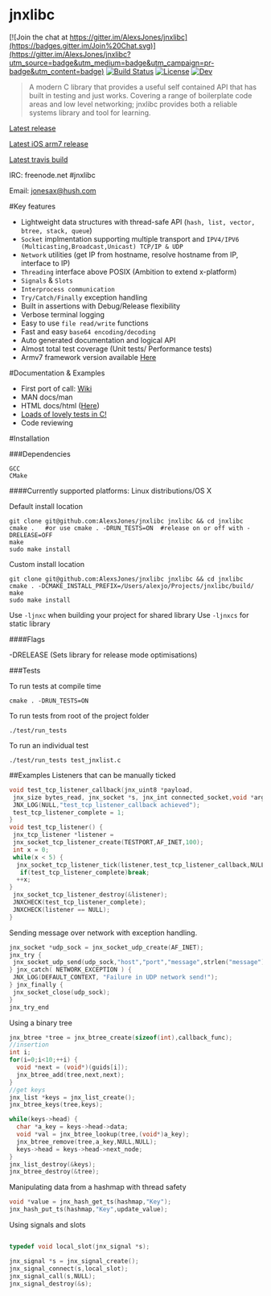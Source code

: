 
 jnxlibc
=======

[![Join the chat at https://gitter.im/AlexsJones/jnxlibc](https://badges.gitter.im/Join%20Chat.svg)](https://gitter.im/AlexsJones/jnxlibc?utm_source=badge&utm_medium=badge&utm_campaign=pr-badge&utm_content=badge)
[![Build Status](https://travis-ci.org/AlexsJones/jnxlibc.svg?branch=master)](https://travis-ci.org/AlexsJones/jnxlibc)
[![License](http://img.shields.io/badge/license-GPLv3-green.svg)](http://img.shields.io/badge/license-GPLv3-green.svg)
[![Dev](http://img.shields.io/badge/development-active-green.svg)](http://img.shields.io/badge/development-active-green.svg)


>A modern C library that provides a useful self contained API that has built in testing and just works.
>Covering a range of boilerplate code areas and low level networking; jnxlibc provides both a reliable systems library and tool for learning.

[Latest release](https://github.com/AlexsJones/jnxlibc/releases)

[Latest iOS arm7 release](https://www.dropbox.com/sh/yrmpg4s54haobvk/AAACzIDXYKS7b7CZURzZb6Qaa?dl=0)

[Latest travis build](https://travis-ci.org/AlexsJones/jnxlibc/builds)

IRC: freenode.net #jnxlibc

Email: jonesax@hush.com

#Key features
- Lightweight data structures with thread-safe API (`hash, list, vector, btree, stack, queue`) 
- `Socket` implmentation supporting multiple transport and `IPV4/IPV6 (Multicasting,Broadcast,Unicast) TCP/IP & UDP`
- `Network` utilities (get IP from hostname, resolve hostname from IP, interface to IP)
- `Threading` interface above POSIX (Ambition to extend x-platform)
- `Signals` & `Slots`
- `Interprocess communication`
- `Try/Catch/Finally` exception handling
- Built in assertions with Debug/Release flexibility
- Verbose terminal logging
- Easy to use `file read/write` functions
- Fast and easy `base64 encoding/decoding`
- Auto generated documentation and logical API
- Almost total test coverage (Unit tests/ Performance tests)
- Armv7 framework version available [Here](https://github.com/AlexsJones/jnxlibc_ios)

#Documentation & Examples

- First port of call: [Wiki](https://github.com/AlexsJones/jnxlibc/wiki/A-library-tour)
- MAN  docs/man
- HTML docs/html ([Here](http://htmlpreview.github.io/?https://raw.github.com/AlexsJones/jnxlibc/master/docs/html/files.html))
- [Loads of lovely tests in C!](test)
- Code reviewing

#Installation

###Dependencies
```
GCC
CMake
```
####Currently supported platforms: Linux distributions/OS X


Default install location
```
git clone git@github.com:AlexsJones/jnxlibc jnxlibc && cd jnxlibc
cmake .   #or use cmake . -DRUN_TESTS=ON  #release on or off with -DRELEASE=OFF 
make
sudo make install
```
Custom install location
```
git clone git@github.com:AlexsJones/jnxlibc jnxlibc && cd jnxlibc
cmake . -DCMAKE_INSTALL_PREFIX=/Users/alexjo/Projects/jnxlibc/build/ 
make
sudo make install
```

Use `-ljnxc` when building your project for shared library
Use `-ljnxcs` for static library

####Flags

-DRELEASE (Sets library for release mode optimisations) 

###Tests

To run tests at compile time
```
cmake . -DRUN_TESTS=ON
```
To run tests from root of the project folder
```
./test/run_tests
```
To run an individual test
```
./test/run_tests test_jnxlist.c
```
##Examples
Listeners that can be manually ticked
```C
void test_tcp_listener_callback(jnx_uint8 *payload,
 jnx_size bytes_read, jnx_socket *s, jnx_int connected_socket,void *args){
 JNX_LOG(NULL,"test_tcp_listener_callback achieved");
 test_tcp_listener_complete = 1;
}
void test_tcp_listener() {
 jnx_tcp_listener *listener =
 jnx_socket_tcp_listener_create(TESTPORT,AF_INET,100);
 int x = 0;
 while(x < 5) {
  jnx_socket_tcp_listener_tick(listener,test_tcp_listener_callback,NULL);
   if(test_tcp_listener_complete)break;
  ++x;
}
 jnx_socket_tcp_listener_destroy(&listener);
 JNXCHECK(test_tcp_listener_complete);
 JNXCHECK(listener == NULL);
}

```
Sending message over network with exception handling.
```C
jnx_socket *udp_sock = jnx_socket_udp_create(AF_INET);
jnx_try {
 jnx_socket_udp_send(udp_sock,"host","port","message",strlen("message"));
} jnx_catch( NETWORK_EXCEPTION ) {
 JNX_LOG(DEFAULT_CONTEXT, "Failure in UDP network send!");
} jnx_finally {
 jnx_socket_close(udp_sock);
}
jnx_try_end
```
Using a binary tree
```C
jnx_btree *tree = jnx_btree_create(sizeof(int),callback_func);
//insertion
int i;
for(i=0;i<10;++i) {
  void *next = (void*)(guids[i]);
  jnx_btree_add(tree,next,next);
}
//get keys
jnx_list *keys = jnx_list_create();
jnx_btree_keys(tree,keys);

while(keys->head) {
  char *a_key = keys->head->data;
  void *val = jnx_btree_lookup(tree,(void*)a_key);
  jnx_btree_remove(tree,a_key,NULL,NULL);
  keys->head = keys->head->next_node;
}
jnx_list_destroy(&keys);
jnx_btree_destroy(&tree);
```
Manipulating data from a hashmap with thread safety
```C
void *value = jnx_hash_get_ts(hashmap,"Key");
jnx_hash_put_ts(hashmap,"Key",update_value);
```

Using signals and slots
```C

typedef void local_slot(jnx_signal *s);

jnx_signal *s = jnx_signal_create();
jnx_signal_connect(s,local_slot);
jnx_signal_call(s,NULL);
jnx_signal_destroy(&s);

```

